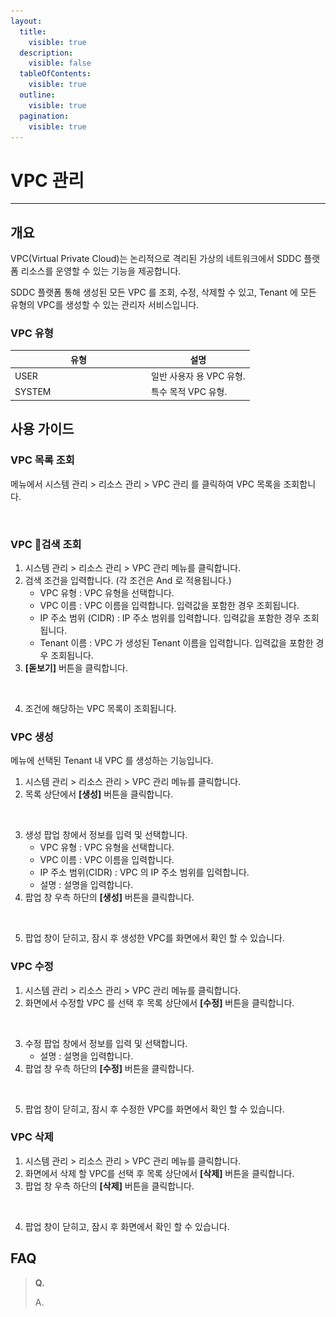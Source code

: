 ```yaml
---
layout:
  title:
    visible: true
  description:
    visible: false
  tableOfContents:
    visible: true
  outline:
    visible: true
  pagination:
    visible: true
---
```


# VPC 관리

***

## 개요

VPC(Virtual Private Cloud)는 논리적으로 격리된 가상의 네트워크에서 SDDC 플랫폼 리소스를 운영할 수 있는 기능을 제공합니다.

SDDC 플랫폼 통해 생성된 모든 VPC 를 조회, 수정, 삭제할 수 있고, Tenant 에 모든 유형의 VPC를 생성할 수 있는 관리자 서비스입니다.

### VPC 유형

<table><thead><tr><th width="204">유형</th><th>설명</th></tr></thead><tbody><tr><td>USER</td><td>일반 사용자 용 VPC 유형.</td></tr><tr><td>SYSTEM</td><td>특수 목적 VPC 유형.</td></tr></tbody></table>



## 사용 가이드

### VPC 목록 조회

메뉴에서 시스템 관리 > 리소스 관리 > VPC 관리 를 클릭하여 VPC 목록을 조회합니다.

<figure><img src="../../.gitbook/assets/스크린샷 2024-01-31 오후 2.31.57.png" alt=""><figcaption></figcaption></figure>

### VPC 검색 조회

1. 시스템 관리 > 리소스 관리 > VPC 관리 메뉴를 클릭합니다.
2. 검색 조건을 입력합니다. (각 조건은 And 로 적용됩니다.)
   * VPC 유형 : VPC 유형을 선택합니다.
   * VPC 이름 : VPC 이름을 입력합니다. 입력값을 포함한 경우 조회됩니다.
   * IP 주소 범위 (CIDR) : IP 주소 범위를 입력합니다. 입력값을 포함한 경우 조회됩니다.
   * Tenant 이름 : VPC 가 생성된 Tenant 이름을 입력합니다.  입력값을 포함한 경우 조회됩니다.
3. **\[돋보기]** 버튼을 클릭합니다.

<figure><img src="../../.gitbook/assets/스크린샷 2024-01-31 오후 2.32.13.png" alt=""><figcaption></figcaption></figure>

4. 조건에 해당하는 VPC 목록이 조회됩니다.

### VPC 생성

메뉴에 선택된 Tenant 내 VPC 를 생성하는 기능입니다.

1. 시스템 관리 > 리소스 관리 > VPC 관리 메뉴를 클릭합니다.
2. 목록 상단에서 **\[생성]** 버튼을 클릭합니다.

<figure><img src="../../.gitbook/assets/스크린샷 2024-01-31 오후 2.32.26 (1).png" alt=""><figcaption></figcaption></figure>

3. 생성 팝업 창에서 정보를 입력 및 선택합니다.
   * VPC 유형 : VPC 유형을 선택합니다.
   * VPC 이름 : VPC 이름을 입력합니다.
   * IP 주소 범위(CIDR) : VPC 의 IP 주소 범위를 입력합니다.
   * 설명 : 설명을 입력합니다.
4. 팝업 창 우측 하단의 **\[생성]** 버튼을 클릭합니다.

<figure><img src="../../.gitbook/assets/스크린샷 2024-01-31 오후 2.20.17.png" alt=""><figcaption></figcaption></figure>

5. 팝업 창이 닫히고, 잠시 후 생성한 VPC를 화면에서 확인 할 수 있습니다.

### VPC 수정

1. 시스템 관리 > 리소스 관리 > VPC 관리 메뉴를 클릭합니다.
2. 화면에서 수정할 VPC 를 선택 후 목록 상단에서 **\[수정]** 버튼을 클릭합니다.

<figure><img src="../../.gitbook/assets/스크린샷 2024-01-31 오후 2.32.58.png" alt=""><figcaption></figcaption></figure>

3. 수정 팝업 창에서 정보를 입력 및 선택합니다.
   * 설명 : 설명을 입력합니다.
4. 팝업 창 우측 하단의 **\[수정]** 버튼을 클릭합니다.

<figure><img src="../../.gitbook/assets/스크린샷 2024-01-31 오후 2.20.57.png" alt=""><figcaption></figcaption></figure>

5. 팝업 창이 닫히고, 잠시 후 수정한 VPC를 화면에서 확인 할 수 있습니다.

### VPC 삭제

1. 시스템 관리 > 리소스 관리 > VPC 관리 메뉴를 클릭합니다.
2. 화면에서 삭제 할 VPC를 선택 후 목록 상단에서 **\[삭제]** 버튼을 클릭합니다.
3. 팝업 창 우측 하단의 **\[삭제]** 버튼을 클릭합니다.

<figure><img src="../../.gitbook/assets/스크린샷 2024-01-31 오후 2.33.18.png" alt=""><figcaption></figcaption></figure>

4. 팝업 창이 닫히고, 잠시 후 화면에서 확인 할 수 있습니다.

## FAQ

> **Q.**&#x20;
>
> A.&#x20;
